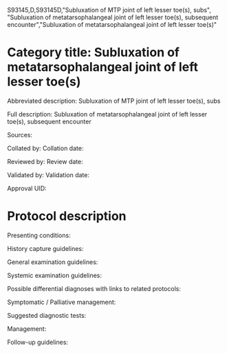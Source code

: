 S93145,D,S93145D,"Subluxation of MTP joint of left lesser toe(s), subs", "Subluxation of metatarsophalangeal joint of left lesser toe(s), subsequent encounter","Subluxation of metatarsophalangeal joint of left lesser toe(s)"
# Category title: Subluxation of metatarsophalangeal joint of left lesser toe(s)

Abbreviated description: Subluxation of MTP joint of left lesser toe(s), subs

Full description: Subluxation of metatarsophalangeal joint of left lesser toe(s), subsequent encounter

Sources:

Collated by:
Collation date:

Reviewed by:
Review date:

Validated by:
Validation date:

Approval UID:

# Protocol description

Presenting conditions:

History capture guidelines:

General examination guidelines:

Systemic examination guidelines:

Possible differential diagnoses with links to related protocols:

Symptomatic / Palliative management:

Suggested diagnostic tests:

Management:

Follow-up guidelines:
